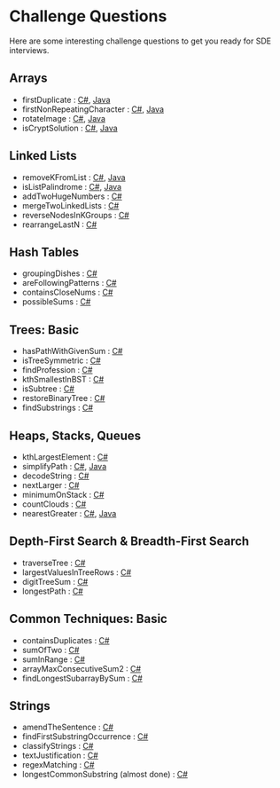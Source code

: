 # Challenge Questions
Here are some interesting challenge questions to get you ready for SDE interviews.

Arrays
------
* firstDuplicate : [C#](https://github.com/mbaldini/challengequestions/blob/master/firstDuplicate.cs), [Java](https://github.com/mbaldini/challengequestions/blob/master/firstDuplicate.java)
* firstNonRepeatingCharacter : [C#](https://github.com/mbaldini/challengequestions/blob/master/firstNonRepeatingCharacter.cs), [Java](https://github.com/mbaldini/challengequestions/blob/master/firstNonRepeatingCharacter.java)
* rotateImage : [C#](https://github.com/mbaldini/challengequestions/blob/master/rotateImage.cs), [Java](https://github.com/mbaldini/challengequestions/blob/master/rotateImage.java)
* isCryptSolution : [C#](https://github.com/mbaldini/challengequestions/blob/master/isCryptSolution.cs), [Java](https://github.com/mbaldini/challengequestions/blob/master/isCryptSolution.java)

Linked Lists
------------
* removeKFromList : [C#](https://github.com/mbaldini/challengequestions/blob/master/removeKFromList.cs), [Java](https://github.com/mbaldini/challengequestions/blob/master/removeKFromList.java)
* isListPalindrome : [C#](https://github.com/mbaldini/challengequestions/blob/master/isListPalindrome.cs), [Java](https://github.com/mbaldini/challengequestions/blob/master/isListPalindrome.java)
* addTwoHugeNumbers : [C#](https://github.com/mbaldini/challengequestions/blob/master/addTwoHugeNumbers.cs)
* mergeTwoLinkedLists : [C#](https://github.com/mbaldini/challengequestions/blob/master/mergeTwoLinkedLists.cs)
* reverseNodesInKGroups : [C#](https://github.com/mbaldini/challengequestions/blob/master/reverseNodesInKGroups.cs)
* rearrangeLastN : [C#](https://github.com/mbaldini/challengequestions/blob/master/rearrangeLastN.cs)

Hash Tables
-----------
* groupingDishes : [C#](https://github.com/mbaldini/challengequestions/blob/master/groupingDishes.cs)
* areFollowingPatterns : [C#](https://github.com/mbaldini/challengequestions/blob/master/areFollowingPatterns.cs)
* containsCloseNums : [C#](https://github.com/mbaldini/challengequestions/blob/master/containsCloseNums.cs)
* possibleSums : [C#](https://github.com/mbaldini/challengequestions/blob/master/possibleSums.cs)

Trees: Basic
------------
* hasPathWithGivenSum : [C#](https://github.com/mbaldini/challengequestions/blob/master/hasPathWithGivenSum.cs)
* isTreeSymmetric : [C#](https://github.com/mbaldini/challengequestions/blob/master/isTreeSymmetric.cs)
* findProfession : [C#](https://github.com/mbaldini/challengequestions/blob/master/findProfession.cs)
* kthSmallestInBST : [C#](https://github.com/mbaldini/challengequestions/blob/master/kthSmallestInBST.cs)
* isSubtree : [C#](https://github.com/mbaldini/challengequestions/blob/master/isSubtree.cs)
* restoreBinaryTree : [C#](https://github.com/mbaldini/challengequestions/blob/master/restoreBinaryTree.cs)
* findSubstrings : [C#](https://github.com/mbaldini/challengequestions/blob/master/findSubstrings.cs)

Heaps, Stacks, Queues
---------------------
* kthLargestElement : [C#](https://github.com/mbaldini/challengequestions/blob/master/kthLargestElement.cs)
* simplifyPath : [C#](https://github.com/mbaldini/challengequestions/blob/master/simplifyPath.cs), [Java](https://github.com/mbaldini/challengequestions/blob/master/simplyPath.java)
* decodeString : [C#](https://github.com/mbaldini/challengequestions/blob/master/decodeString.cs)
* nextLarger : [C#](https://github.com/mbaldini/challengequestions/blob/master/nextLarger.cs)
* minimumOnStack : [C#](https://github.com/mbaldini/challengequestions/blob/master/minimumOnStack.cs)
* countClouds : [C#](https://github.com/mbaldini/challengequestions/blob/master/countClouds.cs)
* nearestGreater : [C#](https://github.com/mbaldini/challengequestions/blob/master/nearestGreater.cs), [Java](https://github.com/mbaldini/challengequestions/blob/master/nearestGreater.java)

Depth-First Search & Breadth-First Search
-----------------------------------------
* traverseTree : [C#](https://github.com/mbaldini/challengequestions/blob/master/traverseTree.cs)
* largestValuesInTreeRows : [C#](https://github.com/mbaldini/challengequestions/blob/master/largestValuesInTreeRows.cs)
* digitTreeSum : [C#](https://github.com/mbaldini/challengequestions/blob/master/digitTreeSum.cs)
* longestPath : [C#](https://github.com/mbaldini/challengequestions/blob/master/longestPath.cs)

Common Techniques: Basic
------------------------
* containsDuplicates : [C#](https://github.com/mbaldini/challengequestions/blob/master/containsDuplicates.cs)
* sumOfTwo : [C#](https://github.com/mbaldini/challengequestions/blob/master/sumOfTwo.cs)
* sumInRange : [C#](https://github.com/mbaldini/challengequestions/blob/master/sumInRange.cs)
* arrayMaxConsecutiveSum2 : [C#](https://github.com/mbaldini/challengequestions/blob/master/arrayMaxConsecutiveSum2.cs)
* findLongestSubarrayBySum : [C#](https://github.com/mbaldini/challengequestions/blob/master/findLongestSubarrayBySum.cs)

Strings
-------
* amendTheSentence : [C#](https://github.com/mbaldini/challengequestions/blob/master/amendTheSentence.cs)
* findFirstSubstringOccurrence : [C#](https://github.com/mbaldini/challengequestions/blob/master/findFirstSubstringOccurrence.cs)
* classifyStrings : [C#](https://github.com/mbaldini/challengequestions/blob/master/classifyStrings.cs)
* textJustification : [C#](https://github.com/mbaldini/challengequestions/blob/master/textJustification.cs)
* regexMatching : [C#](https://github.com/mbaldini/challengequestions/blob/master/regexMatching.cs)
* longestCommonSubstring (almost done) : [C#](https://github.com/mbaldini/challengequestions/blob/master/longestCommonSubstring.cs)
